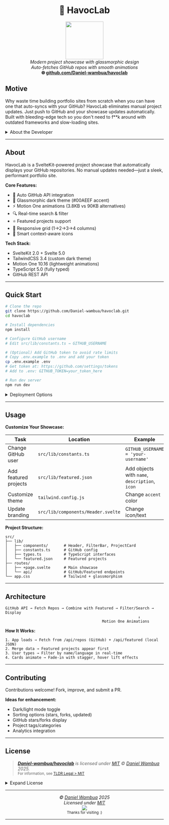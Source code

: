 <h1 align="center">🧬 HavocLab</h1>
<p align="center">
<a href="https://github.com/Daniel-wambua/havoclab"><img src="https://cdn.shopify.com/s/files/1/1976/5867/files/Havoc_LOGO-03_medium.png?v=1553743026" width="120" /><br /></a>
<i>Modern project showcase with glassmorphic design</i>
<br />
<i>Auto-fetches GitHub repos with smooth animations</i>
<br />
<b>🌐 <a href="https://github.com/Daniel-wambua/havoclab">github.com/Daniel-wambua/havoclab</a></b> <br />
</p>

## Motive
Why waste time building portfolio sites from scratch when you can have one that auto-syncs with your GitHub?
HavocLab eliminates manual project updates. Just push to GitHub and your showcase updates automatically. Built with bleeding-edge tech so you don't need to f**k around with outdated frameworks and slow-loading sites.

<details>
  <summary>About the Developer</summary>

> **Professional Background**<br>
> I'm an experienced, Principal-level full stack engineer with a passion for quality, performance, mentoring, technology and open source. I believe the best judge of a developer is their code, and while I cannot share proprietary work, I have many open source projects on my [GitHub](https://github.com/Daniel-wambua) and showcase my skills at [danielwambua.dev](https://danielwambua.dev).

</details>

---

## About

HavocLab is a SvelteKit-powered project showcase that automatically displays your GitHub repositories. No manual updates needed—just a sleek, performant portfolio site.

**Core Features:**
- 🧬 Auto GitHub API integration
- 🎨 Glassmorphic dark theme (#00AEEF accent)
- ⚡ Motion One animations (3.8KB vs 90KB alternatives)
- 🔍 Real-time search & filter
- ⭐ Featured projects support
- 📱 Responsive grid (1→2→3→4 columns)
- 🎯 Smart context-aware icons

**Tech Stack:**
- SvelteKit 2.0 + Svelte 5.0
- TailwindCSS 3.4 (custom dark theme)
- Motion One 10.16 (lightweight animations)
- TypeScript 5.0 (fully typed)
- GitHub REST API

---

## Quick Start

```bash
# Clone the repo
git clone https://github.com/Daniel-wambua/havoclab.git
cd havoclab

# Install dependencies
npm install

# Configure GitHub username
# Edit src/lib/constants.ts → GITHUB_USERNAME

# (Optional) Add GitHub token to avoid rate limits
# Copy .env.example to .env and add your token
cp .env.example .env
# Get token at: https://github.com/settings/tokens
# Add to .env: GITHUB_TOKEN=your_token_here

# Run dev server
npm run dev
```

<details><summary>Deployment Options</summary>

**Vercel** (One-Click Deploy)

[![Deploy with Vercel](https://vercel.com/button)](https://vercel.com/new/clone?repository-url=https://github.com/Daniel-wambua/havoclab)

**Manual Deployment:**

- **Vercel**: `npm install -g vercel && vercel --prod`
- **Cloudflare Pages**: `npm i -D @sveltejs/adapter-cloudflare && npm run build && npx wrangler pages deploy .svelte-kit/cloudflare`
- **Netlify**: `npm i -D @sveltejs/adapter-netlify && npm run build && netlify deploy --prod`
- **Docker**: `docker build -t havoclab . && docker run -p 3000:3000 havoclab`

</details>

---

## Usage

**Customize Your Showcase:**

| Task | Location | Example |
|------|----------|---------|
| Change GitHub user | `src/lib/constants.ts` | `GITHUB_USERNAME = 'your-username'` |
| Add featured projects | `src/lib/featured.json` | Add objects with `name`, `description`, `icon` |
| Customize theme | `tailwind.config.js` | Change `accent` color |
| Update branding | `src/lib/components/Header.svelte` | Change icon/text |

**Project Structure:**
```
src/
├── lib/
│   ├── components/       # Header, FilterBar, ProjectCard
│   ├── constants.ts      # GitHub config
│   ├── types.ts          # TypeScript interfaces
│   └── featured.json     # Featured projects
├── routes/
│   ├── +page.svelte      # Main showcase
│   └── api/              # GitHub/Featured endpoints
└── app.css               # Tailwind + glassmorphism
```

---

## Architecture

```
GitHub API → Fetch Repos → Combine with Featured → Filter/Search → Display
                                                           ↓
                                           Motion One Animations
```

**How It Works:**
```
1. App loads → Fetch from /api/repos (GitHub) + /api/featured (local JSON)
2. Merge data → Featured projects appear first
3. User types → Filter by name/language in real-time
4. Cards animate → Fade-in with stagger, hover lift effects
```

---

## Contributing

Contributions welcome! Fork, improve, and submit a PR.

**Ideas for enhancement:**
- Dark/light mode toggle
- Sorting options (stars, forks, updated)
- GitHub stars/forks display
- Project tags/categories
- Analytics integration

---

## License

> _**[Daniel-wambua/havoclab](https://github.com/Daniel-wambua/havoclab)** is licensed under [MIT](https://github.com/Daniel-wambua/havoclab/blob/HEAD/LICENSE) © [Daniel Wambua](https://danielwambua.dev) 2025._<br>
> <sup align="right">For information, see <a href="https://tldrlegal.com/license/mit-license">TLDR Legal > MIT</a></sup>

<details>
<summary>Expand License</summary>

```
The MIT License (MIT)
Copyright (c) Daniel Wambua <daniel@wambua.com>

Permission is hereby granted, free of charge, to any person obtaining a copy 
of this software and associated documentation files (the "Software"), to deal 
in the Software without restriction, including without limitation the rights 
to use, copy, modify, merge, publish, distribute, sub-license, and/or sell 
copies of the Software, and to permit persons to whom the Software is furnished 
to do so, subject to the following conditions:

The above copyright notice and this permission notice shall be included in all 
copies or substantial portions of the Software.

THE SOFTWARE IS PROVIDED "AS IS", WITHOUT WARRANTY OF ANY KIND, EXPRESS OR IMPLIED,
INCLUDING BUT NOT LIMITED TO THE WARRANTIES OF MERCHANTABILITY, FITNESS FOR A
PARTICULAR PURPOSE AND NON INFRINGEMENT. IN NO EVENT SHALL THE AUTHORS OR COPYRIGHT
HOLDERS BE LIABLE FOR ANY CLAIM, DAMAGES OR OTHER LIABILITY, WHETHER IN AN ACTION
OF CONTRACT, TORT OR OTHERWISE, ARISING FROM, OUT OF OR IN CONNECTION WITH THE
SOFTWARE OR THE USE OR OTHER DEALINGS IN THE SOFTWARE.
```

</details>

---

<!-- License + Copyright -->
<p align="center">
  <i>© <a href="https://danielwambua.dev">Daniel Wambua</a> 2025</i><br>
  <i>Licensed under <a href="https://gist.github.com/Daniel-wambua/143d2ee01ccc5c052a17">MIT</a></i><br>
  <a href="https://github.com/Daniel-wambua"><img src="https://i.ibb.co/4KtpYxb/octocat-clean-mini.png" /></a><br>
  <sup>Thanks for visiting :)</sup>
</p>

<!-- ASCII Art -->
<!-- 
                    🧬 Code DNA 🧬
                    
         ╔═══════╗
         ║ ◢███◣ ║
         ║ █▓▓▓█ ║    "Build your legacy!"
         ║ ◥███◤ ║
         ╚═══╤═══╝
            ╱│╲
           ╱ │ ╲
          ╱  │  ╲
         ╱   │   ╲
        ╱    │    ╲
       ◢═════╧═════◣
         
    ~~~~~~~~~~~~~~~~~~~~~~~~~~~~~~~~~
       H A V O C L A B   2 0 2 5
    ~~~~~~~~~~~~~~~~~~~~~~~~~~~~~~~~~
-->

---

